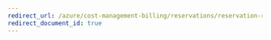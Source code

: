 ```yaml
---
redirect_url: /azure/cost-management-billing/reservations/reservation-renew
redirect_document_id: true
---
```


